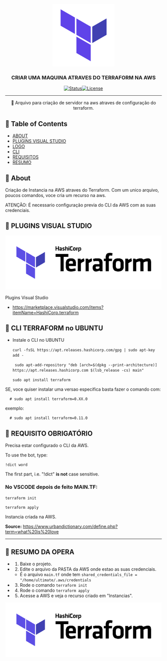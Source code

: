 <p align="center">
  <a href="" rel="noopener">
 <img width=200px height=200px src="imgs/terraform-logo.png" alt="Bot logo"></a>
</p>

<h3 align="center">CRIAR UMA MAQUINA ATRAVES DO TERRAFORM NA AWS</h3>

<div align="center">

[![Status](https://img.shields.io/badge/status-active-success.svg)]()[![License](https://img.shields.io/badge/license-MIT-blue.svg)](/LICENSE)

</div>

---

<p align="center"> 🤖 Arquivo para criação de servidor na aws atraves de configuração do terraform.
    <br> 
</p>

## 📝 Table of Contents

- [ABOUT](#about)
- [PLUGINS VISUAL STUDIO](#plugin)
- [LOGO](#logotf)
- [CLI](#cli)
- [REQUISITOS](#requisitos)
- [RESUMO](#resumo)

## 🧐 About <a name = "about"></a>

Criação de Instancia na AWS atraves do Terraform.
Com um unico arquivo, poucos comandos, voce cria um recurso na aws.

ATENÇÃO: É necessario configuração previa do CLI da AWS com as suas credenciais.

## 🎥 PLUGINS VISUAL STUDIO <a name = "plugin"></a>

![logotf](imgs/terraform-logo.gif)

Plugins Visual Studio

- https://marketplace.visualstudio.com/items?itemName=HashiCorp.terraform

## 💭 CLI TERRAFORM no UBUNTU <a name = "cli"></a>

- Instale o CLI no UBUNTU

  `curl -fsSL https://apt.releases.hashicorp.com/gpg | sudo apt-key add -`

  ` sudo apt-add-repository "deb [arch=$(dpkg --print-architecture)] https://apt.releases.hashicorp.com $(lsb_release -cs) main"`

  `sudo apt install terraform`

SE, voce quiser instalar uma versao especifica basta fazer o comando com:

      # sudo apt install terraform=0.XX.0

exemplo:

      # sudo apt install terraform=0.11.0

## 🎈 REQUISITO OBRIGATÓRIO <a name = "requisitos"></a>

Precisa estar configurado o CLI da AWS.

To use the bot, type:

```
!dict word
```

The first part, i.e. "!dict" **is not** case sensitive.

### No VSCODE depois de feito MAIN.TF:

```
terraform init
```

```
terraform apply
```

Instancia criada na AWS.

**Source:** https://www.urbandictionary.com/define.php?term=what%20is%20love

---

## 🎈 RESUMO DA OPERA<a name = "resumo"></a>

- 1. Baixe o projeto.
- 2. Edite o arquivo da PASTA da AWS onde estao as suas credenciais.
  - É o arquivo `main.tf` onde tem `shared_credentials_file = "/home/ultimate/.aws/credentials`
- 3. Rode o comando `terraform init`
- 4. Rode o comando `terraform apply`
- 5. Acesse a AWS e veja o recurso criado em "Instancias".

![logotf](imgs/terraform-logo.gif)
